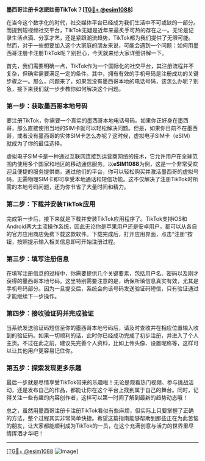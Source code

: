 **墨西哥注册卡怎麽註冊TikTok？[[TG💪+ @esim1088](https://t.me/s/esim1088)]**

在当今这个数字化的时代，社交媒体平台已经成为我们生活中不可或缺的一部分。而提到短视频社交平台，TikTok无疑是近年来最炙手可热的存在之一。无论是记录生活点滴、分享才艺，还是紧跟潮流趋势，TikTok都为我们提供了无限可能。然而，对于一些想要加入这个大家庭的朋友来说，可能会遇到一个问题：如何用墨西哥注册卡注册TikTok呢？别担心，今天就来给大家详细讲解一下。

首先，我们需要明确一点，TikTok作为一个国际化的社交平台，其注册流程并不复杂，但确实需要满足一定的条件。其中，拥有有效的手机号码是注册成功的关键步骤之一。那么，问题来了，如果我没有墨西哥本地的电话号码，该怎么办呢？别急，接下来我们就一步步教你如何解决这个问题。

### 第一步：获取墨西哥本地号码

要注册TikTok，你需要一个真实的墨西哥本地电话号码。如果你正好身在墨西哥，那么直接使用当地的SIM卡就可以轻松解决问题。但是，如果你目前不在墨西哥，或者没有墨西哥的实体SIM卡怎么办呢？这时候，虚拟电子SIM卡（eSIM）就成为了你的最佳选择。

虚拟电子SIM卡是一种通过互联网连接到运营商网络的技术，它允许用户在全球范围内使用多个国家和地区的移动通信服务。以**eSIM1088**为例，这是一个非常受欢迎且便捷的服务提供商。通过他们的平台，你可以轻松购买并激活墨西哥的虚拟号码，无需物理SIM卡即可享受本地通话和短信功能。这不仅解决了注册TikTok时所需的本地号码问题，还为你节省了大量时间和精力。

### 第二步：下载并安装TikTok应用

完成第一步后，接下来就是下载并安装TikTok应用程序了。TikTok支持iOS和Android两大主流操作系统，因此无论你是苹果用户还是安卓用户，都可以从各自的官方应用商店免费下载这款软件。下载完成后，打开应用界面，点击“注册”按钮，按照提示输入相关信息即可开始注册过程。

### 第三步：填写注册信息

在填写注册信息的过程中，你需要提供几个关键要素，包括用户名、密码以及刚才获得的墨西哥本地号码。这里特别需要注意的是，确保所填信息真实有效，尤其是手机号码部分。因为一旦提交后，系统会向该号码发送验证码短信，只有验证通过才能继续下一步操作。

### 第四步：接收验证码并完成验证

当系统发送验证码短信至你的墨西哥本地号码后，请及时查收并在相应位置输入收到的验证码。如果一切顺利的话，此时你已经成功完成了初步注册，并进入了个人主页。不过在此之前，建议先完善个人资料，比如上传头像、设置昵称等，这样可以让其他用户更容易记住你。

### 第五步：探索发现更多乐趣

最后一步就是尽情享受TikTok带来的乐趣啦！无论是观看热门视频、参与挑战活动，还是发布自己的作品，都能让你在这个平台上找到属于自己的舞台。同时，记得关注一些有趣的内容创作者，这样可以第一时间了解到最新的趋势动态哦！

总之，虽然用墨西哥注册卡注册TikTok看似有些麻烦，但实际上只要掌握了正确的方法，整个过程其实非常简单快捷。希望这篇指南能够帮助到那些正在为此苦恼的朋友，让大家都能顺利成为TikTok的一员，在这个充满创意与活力的世界里尽情挥洒才华吧！

---

[[TG💪+ @esim1088](https://t.me/s/esim1088) ![Image](https://i.postimg.cc/4NQfJmqS/Snipaste-2025-05-13-00-14-12.png)]